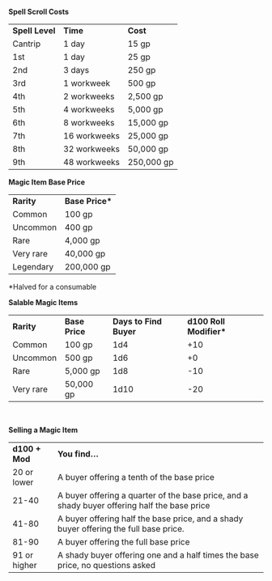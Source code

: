 **Spell Scroll Costs**

|                 |              |            |
|-----------------|--------------|------------|
| **Spell Level** | **Time**     | **Cost**   |
| Cantrip         | 1 day        | 15 gp      |
| 1st             | 1 day        | 25 gp      |
| 2nd             | 3 days       | 250 gp     |
| 3rd             | 1 workweek   | 500 gp     |
| 4th             | 2 workweeks  | 2,500 gp   |
| 5th             | 4 workweeks  | 5,000 gp   |
| 6th             | 8 workweeks  | 15,000 gp  |
| 7th             | 16 workweeks | 25,000 gp  |
| 8th             | 32 workweeks | 50,000 gp  |
| 9th             | 48 workweeks | 250,000 gp |

**Magic Item Base Price**

|            |                  |
|------------|------------------|
| **Rarity** | **Base Price\*** |
| Common     | 100 gp           |
| Uncommon   | 400 gp           |
| Rare       | 4,000 gp         |
| Very rare  | 40,000 gp        |
| Legendary  | 200,000 gp       |

\*Halved for a consumable

**Salable Magic Items**

|            |                |                        |                          |
|------------|----------------|------------------------|--------------------------|
| **Rarity** | **Base Price** | **Days to Find Buyer** | **d100 Roll Modifier\*** |
| Common     | 100 gp         | 1d4                    | +10                      |
| Uncommon   | 500 gp         | 1d6                    | +0                       |
| Rare       | 5,000 gp       | 1d8                    | -10                      |
| Very rare  | 50,000 gp      | 1d10                   | -20                      |

 

**Selling a Magic Item**

|                |                                                                                              |
|----------------|----------------------------------------------------------------------------------------------|
| **d100 + Mod** | **You find…**                                                                                |
| 20 or lower    | A buyer offering a tenth of the base price                                                   |
| 21-40          | A buyer offering a quarter of the base price, and a shady buyer offering half the base price |
| 41-80          | A buyer offering half the base price, and a shady buyer offering the full base price.        |
| 81-90          | A buyer offering the full base price                                                         |
| 91 or higher   | A shady buyer offering one and a half times the base price, no questions asked               |
